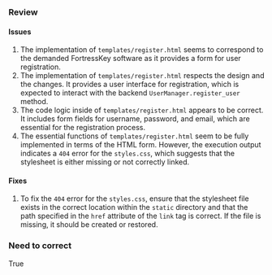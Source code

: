 ### Review
#### Issues
1. The implementation of `templates/register.html` seems to correspond to the demanded FortressKey software as it provides a form for user registration.
2. The implementation of `templates/register.html` respects the design and the changes. It provides a user interface for registration, which is expected to interact with the backend `UserManager.register_user` method.
3. The code logic inside of `templates/register.html` appears to be correct. It includes form fields for username, password, and email, which are essential for the registration process.
4. The essential functions of `templates/register.html` seem to be fully implemented in terms of the HTML form. However, the execution output indicates a `404` error for the `styles.css`, which suggests that the stylesheet is either missing or not correctly linked.

#### Fixes
1. To fix the `404` error for the `styles.css`, ensure that the stylesheet file exists in the correct location within the `static` directory and that the path specified in the `href` attribute of the `link` tag is correct. If the file is missing, it should be created or restored.

### Need to correct
True
